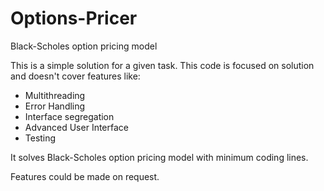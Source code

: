 # Options-Pricer
Black-Scholes option pricing model

This is a simple solution for a given task.
This code is focused on solution and doesn't cover features like:

- Multithreading
- Error Handling
- Interface segregation
- Advanced User Interface
- Testing

It solves Black-Scholes option pricing model with minimum coding lines.

Features could be made on request.
